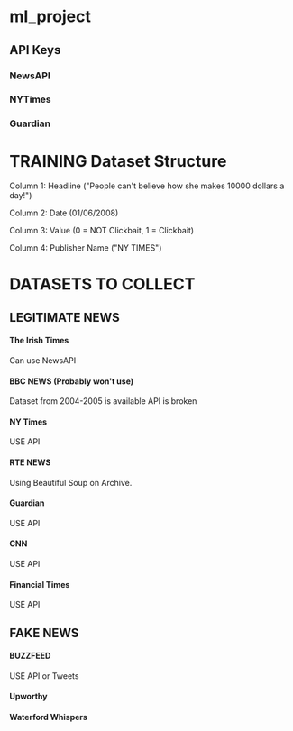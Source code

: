 # ml_project

## API Keys

### NewsAPI


### NYTimes


### Guardian


# TRAINING Dataset Structure
Column 1: Headline  ("People can't believe how she makes 10000 dollars a day!")

Column 2: Date (01/06/2008)

Column 3: Value (0 = NOT Clickbait, 1 = Clickbait)

Column 4: Publisher Name ("NY TIMES")



# DATASETS TO COLLECT

## LEGITIMATE NEWS

#### The Irish Times
Can use NewsAPI

#### BBC NEWS (Probably won't use)
Dataset from 2004-2005 is available 
API is broken

#### NY Times
USE API

#### RTE NEWS
Using Beautiful Soup on Archive.

#### Guardian
USE API 

#### CNN
USE API 

#### Financial Times 
USE API

## FAKE NEWS 

#### BUZZFEED 
USE API or Tweets

#### Upworthy

#### Waterford Whispers
